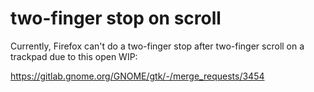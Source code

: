 # two-finger stop on scroll

Currently, Firefox can't do a two-finger stop after two-finger scroll on a trackpad due to this open WIP:

https://gitlab.gnome.org/GNOME/gtk/-/merge_requests/3454